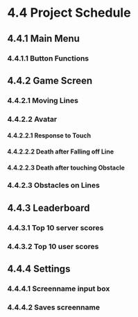 # 4.4 Project Schedule
## 4.4.1 Main Menu 
### 4.4.1.1 Button Functions
## 4.4.2 Game Screen
### 4.4.2.1 Moving Lines
### 4.4.2.2 Avatar 
#### 4.4.2.2.1 Response to Touch
#### 4.4.2.2.2 Death after Falling off Line
#### 4.4.2.2.3 Death after touching Obstacle
### 4.4.2.3 Obstacles on Lines
## 4.4.3 Leaderboard
### 4.4.3.1 Top 10 server scores
### 4.4.3.2 Top 10 user scores
## 4.4.4 Settings
### 4.4.4.1 Screenname input box
### 4.4.4.2 Saves screenname 

